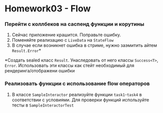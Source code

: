 # Homework03 - Flow

### Перейти с коллбеков на саспенд функции и корутины

1. Сейчас приложение крашится. Поправьте ошибку.
2. Поменяйте реализацию с `LiveData` на `StateFlow`
3. В случае если возникнет ошибка в стриме, нужно заэмитить айтем `Result.Error`*

*Создать sealed класс `Result`. Унаследовать от него классы `Success<T>`, `Error`. 
Использовать эти классы как стейт необходимый для рендеринга/отображени ошибки

### Реализовать функции с использование flow операторов

1. В классе `SampleInteractor` реализуйте функции `task1`-`task4` в соответствии с условиями.
   Для проверки функций используйте тесты в `SampleInteractorTest`
